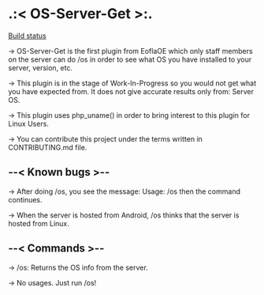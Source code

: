 # .:< OS-Server-Get >:.

[Build status](https://poggit.pmmp.io/ci.badge/EoflaOE/OS-Server-Info/OS-Server-Info)

-> OS-Server-Get is the first plugin from EoflaOE which only staff members on the server can do /os in order to see what OS you have installed to your server, version, etc.

-> This plugin is in the stage of Work-In-Progress so you would not get what you have expected from. It does not give accurate results only from: Server OS.

-> This plugin uses php_uname() in order to bring interest to this plugin for Linux Users.

-> You can contribute this project under the terms written in CONTRIBUTING.md file.

## --< Known bugs >--

-> After doing /os, you see the message: Usage: /os then the command continues.

-> When the server is hosted from Android, /os thinks that the server is hosted from Linux.

## --< Commands >--

-> /os: Returns the OS info from the server.

-> No usages. Just run /os!

